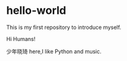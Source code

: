 # hello-world
This is my first repository to introduce myself.

Hi Humans!

少年晓琦 here,I like Python and music.
